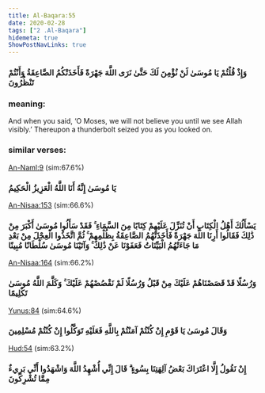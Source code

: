```yaml
---
title: Al-Baqara:55
date: 2020-02-28
tags: ["2 .Al-Baqara"]
hidemeta: true 
ShowPostNavLinks: true 
---
```

### وَإِذْ قُلْتُمْ يَا مُوسَىٰ لَنْ نُؤْمِنَ لَكَ حَتَّىٰ نَرَى اللَّهَ جَهْرَةً فَأَخَذَتْكُمُ الصَّاعِقَةُ وَأَنْتُمْ تَنْظُرُونَ
### meaning: 
And when you said, ‘O Moses, we will not believe you until we see Allah visibly.’ Thereupon a thunderbolt seized you as you looked on.
### similar verses: 

[An-Naml:9](/27/9) (sim:67.6%)

### يَا مُوسَىٰ إِنَّهُ أَنَا اللَّهُ الْعَزِيزُ الْحَكِيمُ

[An-Nisaa:153](/4/153) (sim:66.6%)

### يَسْأَلُكَ أَهْلُ الْكِتَابِ أَنْ تُنَزِّلَ عَلَيْهِمْ كِتَابًا مِنَ السَّمَاءِ ۚ فَقَدْ سَأَلُوا مُوسَىٰ أَكْبَرَ مِنْ ذَٰلِكَ فَقَالُوا أَرِنَا اللَّهَ جَهْرَةً فَأَخَذَتْهُمُ الصَّاعِقَةُ بِظُلْمِهِمْ ۚ ثُمَّ اتَّخَذُوا الْعِجْلَ مِنْ بَعْدِ مَا جَاءَتْهُمُ الْبَيِّنَاتُ فَعَفَوْنَا عَنْ ذَٰلِكَ ۚ وَآتَيْنَا مُوسَىٰ سُلْطَانًا مُبِينًا

[An-Nisaa:164](/4/164) (sim:66.2%)

### وَرُسُلًا قَدْ قَصَصْنَاهُمْ عَلَيْكَ مِنْ قَبْلُ وَرُسُلًا لَمْ نَقْصُصْهُمْ عَلَيْكَ ۚ وَكَلَّمَ اللَّهُ مُوسَىٰ تَكْلِيمًا

[Yunus:84](/10/84) (sim:64.6%)

### وَقَالَ مُوسَىٰ يَا قَوْمِ إِنْ كُنْتُمْ آمَنْتُمْ بِاللَّهِ فَعَلَيْهِ تَوَكَّلُوا إِنْ كُنْتُمْ مُسْلِمِينَ

[Hud:54](/11/54) (sim:63.2%)

### إِنْ نَقُولُ إِلَّا اعْتَرَاكَ بَعْضُ آلِهَتِنَا بِسُوءٍ ۗ قَالَ إِنِّي أُشْهِدُ اللَّهَ وَاشْهَدُوا أَنِّي بَرِيءٌ مِمَّا تُشْرِكُونَ
